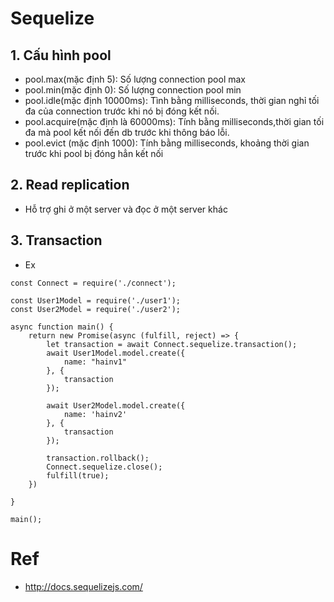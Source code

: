 # Sequelize

## 1. Cấu hình pool
* pool.max(mặc định 5): Số lượng connection pool max
* pool.min(mặc định 0): Số lượng connection pool min
* pool.idle(mặc định 10000ms): Tình bằng milliseconds, thời gian nghỉ tối đa của  connection trước khi nó bị đóng kết nối.
* pool.acquire(mặc định là 60000ms): Tính bằng milliseconds,thời gian tối đa mà pool kết nối đến db trước khi thông báo lỗi.
* pool.evict (mặc định 1000): Tính bằng milliseconds, khoảng thời gian trước khi pool bị đóng hẳn kết nối

## 2. Read replication
* Hỗ trợ ghi ở một server và đọc ở một server khác

## 3. Transaction
* Ex
```
const Connect = require('./connect');

const User1Model = require('./user1');
const User2Model = require('./user2');

async function main() {
    return new Promise(async (fulfill, reject) => {
        let transaction = await Connect.sequelize.transaction();
        await User1Model.model.create({
            name: "hainv1"
        }, {
            transaction
        });

        await User2Model.model.create({
            name: 'hainv2'
        }, {
            transaction
        });

        transaction.rollback();
        Connect.sequelize.close();
        fulfill(true);
    })

}

main();
```

# Ref
* http://docs.sequelizejs.com/

